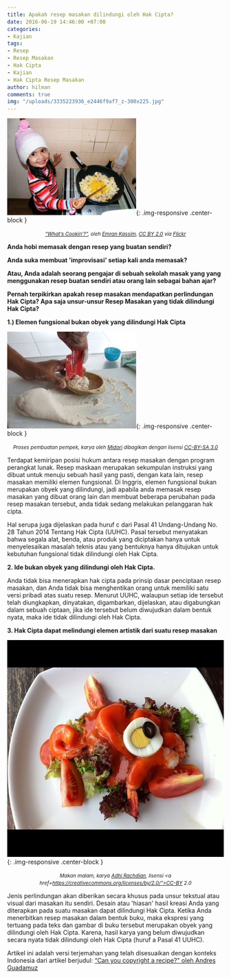 ```yaml
---
title: Apakah resep masakan dilindungi oleh Hak Cipta?
date: 2016-06-19 14:46:00 +07:00
categories:
- Kajian
tags:
- Resep
- Resep Masakan
- Hak Cipta
- Kajian
- Hak Cipta Resep Masakan
author: hilman
comments: true
img: "/uploads/3335223936_e2446f9af7_z-300x225.jpg"
---
```


![3335223936_e2446f9af7_z-300x225.jpg](/uploads/3335223936_e2446f9af7_z-300x225.jpg){: .img-responsive .center-block }<center><small><i><a href="https://creativecommons.org/licenses/by-sa/3.0/deed.id">“What’s Cookin’?”</a>, oleh <a href="https://www.flickr.com/photos/emrank/">Emran Kassim</a>, <a href="https://creativecommons.org/licenses/by/2.0/">CC BY 2.0</a> via <a href="https://www.flickr.com/">Flickr</a></i></small></center>


**Anda hobi memasak dengan resep yang buatan sendiri?**

**Anda suka membuat 'improvisasi' setiap kali anda memasak?**

**Atau, Anda adalah seorang pengajar di sebuah sekolah masak yang yang menggunakan resep buatan sendiri atau orang lain sebagai bahan ajar?**

**Pernah terpikirkan apakah resep masakan mendapatkan perlindungan Hak Cipta? Apa saja unsur-unsur Resep Masakan yang tidak dilindungi Hak Cipta?**

**1.) Elemen fungsional bukan obyek yang dilindungi Hak Cipta**

![640px-Making_pempek-300x225.jpg](/uploads/640px-Making_pempek-300x225.jpg){: .img-responsive .center-block }<center><small><i>Proses pembuatan pempek, karya oleh <a href="https://commons.wikimedia.org/wiki/File:Making_pempek.JPG">Midori</a> dibagikan dengan lisensi <a href="https://creativecommons.org/licenses/by-sa/3.0/deed.id">CC-BY-SA 3.0</a></i></small></center>

Terdapat kemiripan posisi hukum antara resep masakan dengan program perangkat lunak. Resep maskaan merupakan sekumpulan instruksi yang dibuat untuk menuju sebuah hasil yang pasti, dengan kata lain, resep masakan memiliki elemen fungsional. Di Inggris, elemen fungsional bukan merupakan obyek yang dilindungi, jadi apabila anda memasak resep masakan yang dibuat orang lain dan membuat beberapa perubahan pada resep masakan tersebut, anda tidak sedang melakukan pelanggaran hak cipta.

Hal serupa juga dijelaskan pada huruf c dari Pasal 41 Undang-Undang No. 28 Tahun 2014 Tentang Hak Cipta (UUHC). Pasal tersebut menyatakan bahwa segala alat, benda, atau produk yang diciptakan hanya untuk menyelesaikan masalah teknis atau yang bentuknya hanya ditujukan untuk kebutuhan fungsional tidak dilindungi oleh Hak Cipta.

**2. Ide bukan obyek yang dilindungi oleh Hak Cipta.**

Anda tidak bisa menerapkan hak cipta pada prinsip dasar penciptaan resep masakan, dan Anda tidak bisa menghentikan orang untuk memiliki satu versi pribadi atas suatu resep. Menurut UUHC, walaupun setiap ide tersebut telah diungkapkan, dinyatakan, digambarkan, dijelaskan, atau digabungkan dalam sebuah ciptaan, jika ide tersebut belum diwujudkan dalam bentuk nyata, maka ide tidak dilindungi oleh Hak Cipta.

**3. Hak Cipta dapat melindungi elemen artistik dari suatu resep masakan**

![7202517776_ec6554b42f_o.jpg](/uploads/7202517776_ec6554b42f_o.jpg){: .img-responsive .center-block }<center><small><i>Makan malam, karya <a href="https://www.flickr.com/photos/rachdian/7202517776/">Adhi Rachdian</a>, lisensi <a href=https://creativecommons.org/licenses/by/2.0/">CC-BY 2.0</a></i></small></center>

Jenis perlindungan akan diberikan secara khusus pada unsur tekstual atau visual dari masakan itu sendiri. Desain atau 'hiasan' hasil kreasi Anda yang diterapkan pada suatu masakan dapat dilindungi Hak Cipta. Ketika Anda menerbitkan resep masakan dalam bentuk buku, maka ekspresi yang tertuang pada teks dan gambar di buku tersebut merupakan obyek yang dilindungi oleh Hak Cipta. Karena, hasil karya yang belum diwujudkan secara nyata tidak dilindungi oleh Hak Cipta (huruf a Pasal 41 UUHC).


Artikel ini adalah versi terjemahan yang telah disesuaikan dengan konteks Indonesia dari artikel berjudul: [“Can you copyright a recipe?" oleh Andres Guadamuz](http://www.technollama.co.uk/can-you-copyright-a-recipe)
